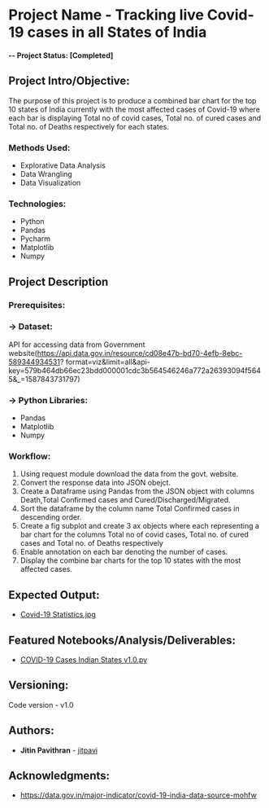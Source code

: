 # Project Name -  Tracking live Covid-19 cases in all States of India 
#### -- Project Status: [Completed]

## Project Intro/Objective:
The purpose of this project is to produce a combined bar chart for the top 10 states of India currently with the most affected cases of Covid-19 where each bar is displaying Total no of covid cases, Total no. of cured cases and Total no. of Deaths respectively for each states.

### Methods Used:
* Explorative Data Analysis
* Data Wrangling
* Data Visualization

### Technologies:
* Python
* Pandas
* Pycharm
* Matplotlib
* Numpy

## Project Description

### Prerequisites: 
  ### -> Dataset:
  API for accessing data from Government website(https://api.data.gov.in/resource/cd08e47b-bd70-4efb-8ebc-589344934531?    format=viz&limit=all&api-key=579b464db66ec23bdd000001cdc3b564546246a772a26393094f5645&_=1587843731797)
  
  ### -> Python Libraries:
  * Pandas
  * Matplotlib
  * Numpy

### Workflow:
1. Using request module download the data from the govt. website.
2. Convert the response data into JSON obejct.
3. Create a Dataframe using Pandas from the JSON object with columns Death,Total Confirmed cases and Cured/Discharged/Migrated.
4. Sort the dataframe by the column name Total Confirmed cases in descending order.
5. Create a fig subplot and create 3 ax objects where each representing a bar chart for the columns  Total no of covid cases, Total no. of cured cases and Total no. of Deaths respectively
6. Enable annotation on each bar denoting the number of cases.
7. Display the combine bar charts for the top 10 states with the most affected cases.

## Expected Output:

* [Covid-19 Statistics.jpg](https://github.com/jitpavi/Covid-19-Cases-in-States-of-India/blob/master/Covid-19%20Statistics.jpg)

## Featured Notebooks/Analysis/Deliverables:

* [COVID-19 Cases Indian States v1.0.py](https://github.com/jitpavi/Covid-19-Cases-in-States-of-India/blob/master/COVID-19%20Cases%20Indian%20States%20v1.0.py)

## Versioning:

Code version - v1.0

## Authors:

* **Jitin Pavithran** - [jitpavi](https://github.com/jitpavi)

## Acknowledgments:

* https://data.gov.in/major-indicator/covid-19-india-data-source-mohfw
